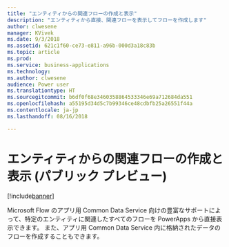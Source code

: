 ```yaml
---
title: "エンティティからの関連フローの作成と表示"
description: "エンティティから直接、関連フローを表示してフローを作成します"
author: clwesene
manager: KVivek
ms.date: 9/3/2018
ms.assetid: 621c1f60-ce73-e811-a96b-000d3a18c83b
ms.topic: article
ms.prod: 
ms.service: business-applications
ms.technology: 
ms.author: clwesene
audience: Power user
ms.translationtype: HT
ms.sourcegitcommit: b6df0f68e3460358864533346e69a712684da551
ms.openlocfilehash: a55195d34d5c7b99346ce48cdbfb25a26551f44a
ms.contentlocale: ja-jp
ms.lasthandoff: 08/16/2018

---
```

# <a name="create-and-view-related-flows-from-an-entity-public-preview"></a>エンティティからの関連フローの作成と表示 (パブリック プレビュー)


[!include[banner](../../includes/banner.md)]

Microsoft Flow のアプリ用 Common Data Service 向けの豊富なサポートによって、特定のエンティティに関連したすべてのフローを PowerApps から直接表示できます。 また、アプリ用 Common Data Service 内に格納されたデータのフローを作成することもできます。

